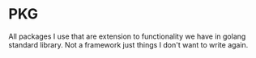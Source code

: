 # PKG
All packages I use that are extension to functionality we have in golang standard library.
Not a framework just things I don't want to write again.
